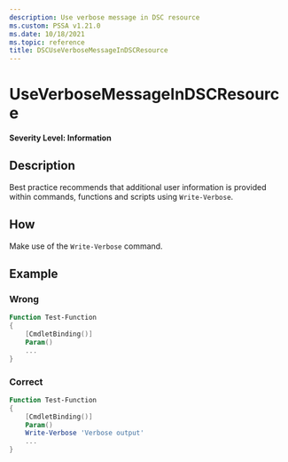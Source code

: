 ```yaml
---
description: Use verbose message in DSC resource
ms.custom: PSSA v1.21.0
ms.date: 10/18/2021
ms.topic: reference
title: DSCUseVerboseMessageInDSCResource
---
```

# UseVerboseMessageInDSCResource

**Severity Level: Information**

## Description

Best practice recommends that additional user information is provided within commands, functions and
scripts using `Write-Verbose`.

## How

Make use of the `Write-Verbose` command.

## Example

### Wrong

```powershell
Function Test-Function
{
    [CmdletBinding()]
    Param()
    ...
}
```

### Correct

```powershell
Function Test-Function
{
    [CmdletBinding()]
    Param()
    Write-Verbose 'Verbose output'
    ...
}
```
